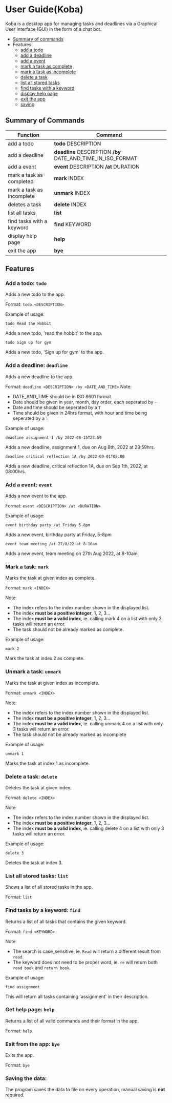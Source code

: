 # User Guide(Koba)

Koba is a desktop app for managing tasks and deadlines via a Graphical User Interface (GUI) in the form of a chat bot.

* [Summary of commands](https://github.com/therealdaofu/ip/blob/master/docs/README.md#summary-of-commands)
* Features:
  * [add a todo](https://github.com/therealdaofu/ip/blob/master/docs/README.md#add-a-todo-todo)
  * [add a deadline](https://github.com/therealdaofu/ip/blob/master/docs/README.md#add-a-deadline-deadline)
  * [add a event](https://github.com/therealdaofu/ip/blob/master/docs/README.md#add-a-event-event)
  * [mark a task as complete](https://github.com/therealdaofu/ip/blob/master/docs/README.md#mark-a-task-mark)
  * [mark a task as incomplete](https://github.com/therealdaofu/ip/blob/master/docs/README.md#unmark-a-task-unmark)
  * [delete a task](https://github.com/therealdaofu/ip/blob/master/docs/README.md#delete-a-task-delete)
  * [list all stored tasks](https://github.com/therealdaofu/ip/blob/master/docs/README.md#list-all-stored-tasks-list)
  * [find tasks with a keyword](https://github.com/therealdaofu/ip/blob/master/docs/README.md#find-task-by-a-keyword-find)
  * [display help page](https://github.com/therealdaofu/ip/blob/master/docs/README.md#get-help-page-help)
  * [exit the app](https://github.com/therealdaofu/ip/blob/master/docs/README.md#exit-from-the-app-bye)
  * [saving](https://github.com/therealdaofu/ip/blob/master/docs/README.md#saving-the-data)

## Summary of Commands
Function                 | Command                                                    
-------------------------|------------------------------------------------------------
add a todo               | **todo**     DESCRIPTION                                   
add a deadline           | **deadline** DESCRIPTION **/by** DATE_AND_TIME_IN_ISO_FORMAT
add a event              | **event**    DESCRIPTION **/at** DURATION                  
mark a task as completed | **mark**     INDEX                                         
mark a task as incomplete| **unmark**   INDEX                                         
deletes a task           | **delete**   INDEX                                         
list all tasks           | **list**                                                   
find tasks with a keyword| **find**     KEYWORD                                       
display help page        | **help**                                                   
exit the app             | **bye**                                                    


## Features


### Add a todo: `todo`
Adds a new todo to the app.

Format: `todo <DESCRIPTION>`

Example of usage:
```
todo Read the Hobbit
```
Adds a new todo, 'read the hobbit' to the app.

```
todo Sign up for gym
```
Adds a new todo, 'Sign up for gym' to the app.



### Add a deadline: `deadline`
Adds a new deadline to the app.

Format: `deadline <DESCRIPTION> /by <DATE_AND_TIME>`
Note: 
- DATE_AND_TIME should be in ISO 8601 format.
- Date should be given in year, month, day order, each seperated by `-`
- Date and time should be seperated by a `T`
- Time should be given in 24hrs format, with hour and time being seperated by a `:`

Example of usage:
```
deadline assignment 1 /by 2022-08-15T23:59
```
Adds a new deadline, assignment 1, due on Aug 8th, 2022 at 23:59hrs.

```
deadline critical reflection 1A /by 2022-09-01T08:00
```
Adds a new deadline, critical reflection 1A, due on Sep 1th, 2022, at 08:00hrs.



### Add a event: `event`
Adds a new event to the app.

Format: `event <DESCRIPTION> /at <DURATION>`

Example of usage:
```
event birthday party /at Friday 5-8pm
```
Adds a new event, birthday party at Friday, 5-8pm

```
event team meeting /at 27/8/22 at 8-10am
```
Adds a new event, team meeting on 27th Aug 2022, at 8-10am.



### Mark a task: `mark`
Marks the task at given index as complete.

Format: `mark <INDEX>`

Note: 
- The index refers to the index number shown in the displayed list.
- The index **must be a positive integer**, 1, 2, 3...
- The index **must be a valid index**, ie. calling mark 4 on a list with only 3 tasks will return an error.
- The task should not be already marked as complete.

Example of usage:
```
mark 2
```
Mark the task at index 2 as complete.



### Unmark a task: `unmark`
Marks the task at given index as incomplete.

Format: `unmark <INDEX>`

Note: 
- The index refers to the index number shown in the displayed list.
- The index **must be a positive integer**, 1, 2, 3...
- The index **must be a valid index**, ie. calling unmark 4 on a list with only 3 tasks will return an error.
- The task should not be already marked as incomplete

Example of usage:
```
unmark 1
```
Marks the task at index 1 as incomplete.



### Delete a task: `delete`
Deletes the task at given index.

Format: `delete <INDEX>`

Note: 
- The index refers to the index number shown in the displayed list.
- The index **must be a positive integer**, 1, 2, 3...
- The index **must be a valid index**, ie. calling delete 4 on a list with only 3 tasks will return an error.

Example of usage:
```
delete 3
```
Deletes the task at index 3.



### List all stored tasks: `list`
Shows a list of all stored tasks in the app.

Format: `list`



### Find tasks by a keyword: `find`
Returns a list of all tasks that contains the given keyword.

Format: `find <KEYWORD>`

Note: 
- The search is case_sensitive, ie. `Read` will return a different result from `read`.
- The keyword does not need to be proper word, ie. `re` will return both `read book` and `return book`.

Example of usage:
```
find assignment
```
This will return all tasks containing 'assignment' in their description.



### Get help page: `help`
Returns a list of all valid commands and their format in the app.

Format: `help`



### Exit from the app: `bye`
Exits the app.

Format: `bye`

### Saving the data:
The program saves the data to file on every operation, manual saving is **not** required.
